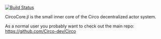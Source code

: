 [![Build Status](https://travis-ci.com/Circo-dev/CircoCore.jl.svg?branch=master)](https://travis-ci.com/Circo-dev/CircoCore.jl)

CircoCore.jl is the small inner core of the Circo decentralized actor system.

As a normal user you probably want to check out the main repo: https://github.com/Circo-dev/Circo
